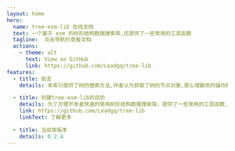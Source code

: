 ```yaml
---
layout: home
hero:
  name: tree-esm-lib 在线文档
  text: 一个基于 esm 的树形结构数据搜索库,还提供了一些常用的工具函数
  tagline:  点击导航栏查看文档
  actions:
    - theme: alt
      text: View on GitHub
      link: https://github.com/Leadgq/tree-lib
features:
  - title: 前言
    details: 本库只提供了树的搜索方法,作者认为获取了树的节点对象,那么增删改的操作都是非常简单的,类似如果你需要插入一个节点到某个节点下面,你只需要找到这个节点,然后push进去就可以了,但是如何查找是费事的

  - title: 创建tree-esm-lib的目的
    details: 为了方便开发者快速的使用树形结构数据搜索库，提供了一些常用的工具函数,同时方便自己查看
    link: https://github.com/Leadgq/tree-lib
    linkText: 了解更多

  - title: 当前库版本 
    details: 0.2.4
---
```



